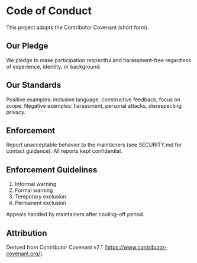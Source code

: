 # Code of Conduct

This project adopts the Contributor Covenant (short form).

## Our Pledge
We pledge to make participation respectful and harassment-free regardless of experience, identity, or background.

## Our Standards
Positive examples: inclusive language, constructive feedback, focus on scope. Negative examples: harassment, personal attacks, disrespecting privacy.

## Enforcement
Report unacceptable behavior to the maintainers (see SECURITY.md for contact guidance). All reports kept confidential.

## Enforcement Guidelines
1. Informal warning
2. Formal warning
3. Temporary exclusion
4. Permanent exclusion

Appeals handled by maintainers after cooling-off period.

## Attribution
Derived from Contributor Covenant v2.1 (https://www.contributor-covenant.org/).
